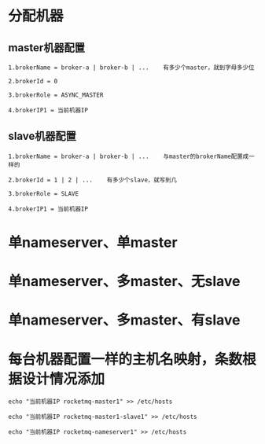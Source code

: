 
# 分配机器

## master机器配置

    1.brokerName = broker-a | broker-b | ...    有多少个master，就到字母多少位

    2.brokerId = 0

    3.brokerRole = ASYNC_MASTER
    
    4.brokerIP1 = 当前机器IP

## slave机器配置

    1.brokerName = broker-a | broker-b | ...    与master的brokerName配置成一样的

    2.brokerId = 1 | 2 | ...    有多少个slave，就写到几

    3.brokerRole = SLAVE
    
    4.brokerIP1 = 当前机器IP
    
# 单nameserver、单master

# 单nameserver、多master、无slave

# 单nameserver、多master、有slave

# 每台机器配置一样的主机名映射，条数根据设计情况添加

    echo "当前机器IP rocketmq-master1" >> /etc/hosts

    echo "当前机器IP rocketmq-master1-slave1" >> /etc/hosts

    echo "当前机器IP rocketmq-nameserver1" >> /etc/hosts
